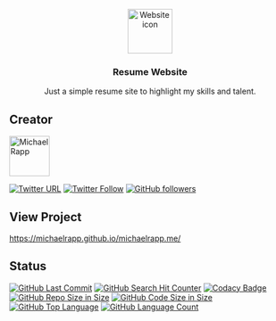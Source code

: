 <p align="center">
  <a href="https://michaelrapp.github.io/calculator/">
    <img src="https://gslpromotus.co.nz/wp-content/uploads/2017/08/website-icon.png" alt="Website icon" width=80 height=80>
  </a>

  <h3 align="center">Resume Website</h3>

  <p align="center">
    Just a simple resume site to highlight my skills and talent.
  </p>
</p>

## Creator
<a href="https://github.com/michaelrapp/">
   <img src="https://avatars2.githubusercontent.com/u/8885254?s=460&v=4" alt="Michael Rapp" width=72 height=72>
</a>

[![Twitter URL](https://img.shields.io/twitter/url/http/shields.io.svg?style=social)](https://twitter.com/intent/tweet?text=@mikejrapp)
[![Twitter Follow](https://img.shields.io/twitter/follow/mikejrapp.svg?label=Follow&style=social)](https://twitter.com/intent/follow?screen_name=mikejrapp)
[![GitHub followers](https://img.shields.io/github/followers/mikejrapp.svg?label=Follow&style=social)](https://github.com/mikejrapp/)

## View Project
<https://michaelrapp.github.io/michaelrapp.me/>

## Status
[![GitHub Last Commit](https://img.shields.io/github/last-commit/mikejrapp/michaelrapp.me.svg)](https://github.com/mikejrapp/michaelrapp.me/commits/master)
[![GitHub Search Hit Counter](https://img.shields.io/github/search/mikejrapp/michaelrapp.me/goto.svg)](https://github.com/mikejrapp/michaelrapp.me/)
[![Codacy Badge](https://api.codacy.com/project/badge/Grade/02ee35b7c3e14b6da802677e73fbdb32)](https://www.codacy.com/app/richardtaylordawson/calculator?utm_source=github.com&amp;utm_medium=referral&amp;utm_content=richardtaylordawson/calculator&amp;utm_campaign=Badge_Grade)
[![GitHub Repo Size in Size](https://img.shields.io/github/repo-size/mikejrapp/michaelrapp.me.svg)](https://github.com/mikejrapp/michaelrapp.me/)
[![GitHub Code Size in Size](https://img.shields.io/github/languages/code-size/mikejrapp/michaelrapp.me.svg)](https://github.com/mikejrapp/michaelrapp.me/)
[![GitHub Top Language](https://img.shields.io/github/languages/top/mikejrapp/michaelrapp.me.svg)](https://github.com/mikejrapp/michaelrapp.me/)
[![GitHub Language Count](https://img.shields.io/github/languages/count/mikejrapp/michaelrapp.me.svg)](https://github.com/mikejrapp/michaelrapp.me/)
